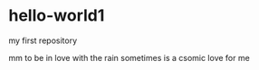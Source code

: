 # hello-world1
my first repository

mm to be in love with the rain sometimes is a csomic love for me
